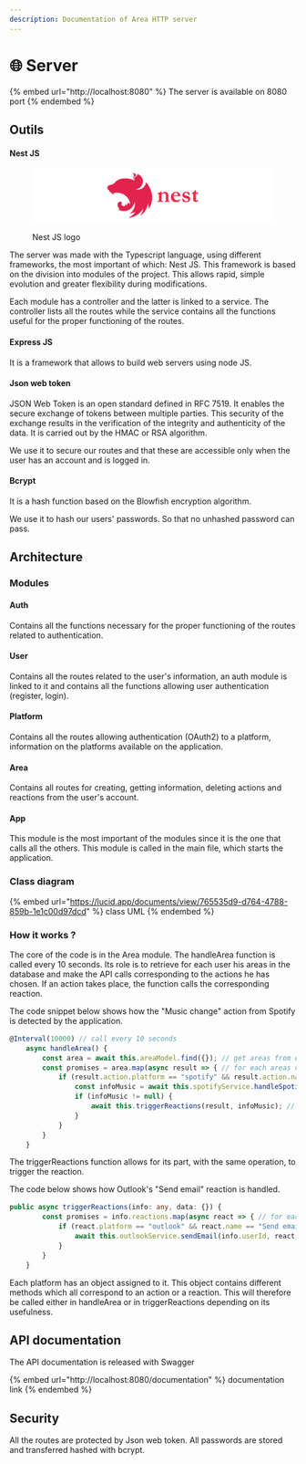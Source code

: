 ```yaml
---
description: Documentation of Area HTTP server
---
```


# 🌐 Server

{% embed url="http://localhost:8080" %}
The server is available on 8080 port
{% endembed %}

## Outils

#### Nest JS

<figure><img src="../.gitbook/assets/logo (2).png" alt=""><figcaption><p>Nest JS logo</p></figcaption></figure>

The server was made with the Typescript language, using different frameworks, the most important of which: Nest JS. This framework is based on the division into modules of the project. This allows rapid, simple evolution and greater flexibility during modifications.&#x20;

Each module has a controller and the latter is linked to a service. The controller lists all the routes while the service contains all the functions useful for the proper functioning of the routes.

#### Express JS

It is a framework that allows to build web servers using node JS.

#### Json web token

JSON Web Token is an open standard defined in RFC 7519. It enables the secure exchange of tokens between multiple parties. This security of the exchange results in the verification of the integrity and authenticity of the data. It is carried out by the HMAC or RSA algorithm.

We use it to secure our routes and that these are accessible only when the user has an account and is logged in.

#### Bcrypt

It is a hash function based on the Blowfish encryption algorithm.

We use it to hash our users' passwords. So that no unhashed password can pass.

## Architecture

### Modules

#### Auth

Contains all the functions necessary for the proper functioning of the routes related to authentication.

#### User

Contains all the routes related to the user's information, an auth module is linked to it and contains all the functions allowing user authentication (register, login).

#### Platform

Contains all the routes allowing authentication (OAuth2) to a platform, information on the platforms available on the application.

#### Area

Contains all routes for creating, getting information, deleting actions and reactions from the user's account.

#### App

This module is the most important of the modules since it is the one that calls all the others. This module is called in the main file, which starts the application.



### Class diagram

{% embed url="https://lucid.app/documents/view/765535d9-d764-4788-859b-1e1c00d97dcd" %}
class UML
{% endembed %}

### How it works ?

The core of the code is in the Area module. The handleArea function is called every 10 seconds. Its role is to retrieve for each user his areas in the database and make the API calls corresponding to the actions he has chosen. If an action takes place, the function calls the corresponding reaction.

The code snippet below shows how the "Music change" action from Spotify is detected by the application.

```typescript
@Interval(10000) // call every 10 seconds
    async handleArea() {
        const area = await this.areaModel.find({}); // get areas from database
        const promises = area.map(async result => { // for each areas do ...
            if (result.action.platform == "spotify" && result.action.name == "Music change") { // if platform's name of action in area is spotify and the name of action is Music change do ...
                const infoMusic = await this.spotifyService.handleSpotifyArea(result.userId)
                if (infoMusic != null) {
                    await this.triggerReactions(result, infoMusic); // call function triggerReaction
                }
            }
        }
    }
```

The triggerReactions function allows for its part, with the same operation, to trigger the reaction.

The code below shows how Outlook's "Send email" reaction is handled.

```typescript
public async triggerReactions(info: any, data: {}) {
        const promises = info.reactions.map(async react => { // for each reactions get from the previous database call
            if (react.platform == "outlook" && react.name == "Send email") {
                await this.outlookService.sendEmail(info.userId, react, data);
            }
        }
    }
```

Each platform has an object assigned to it. This object contains different methods which all correspond to an action or a reaction. This will therefore be called either in handleArea or in triggerReactions depending on its usefulness.

## API documentation

The API documentation is released with Swagger

{% embed url="http://localhost:8080/documentation" %}
documentation link
{% endembed %}

## Security

All the routes are protected by Json web token. All passwords are stored and transferred hashed with bcrypt.&#x20;
